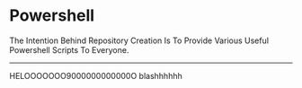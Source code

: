 # Powershell

The Intention Behind Repository Creation Is To Provide Various Useful Powershell Scripts To Everyone.

-------------

HELOOOOOOO9000000000000O
blashhhhhh
